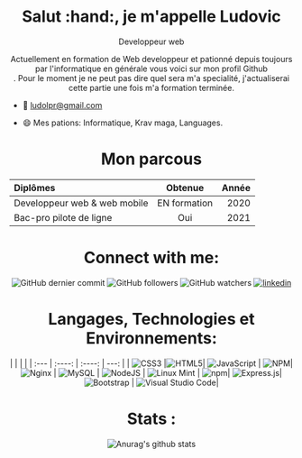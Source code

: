 <h1 align="center">Salut :hand:, je m'appelle Ludovic</h1>
<p align="center">Developpeur web</p>

<center>

Actuellement en formation de Web developpeur et pationné depuis toujours par l'informatique en générale vous voici sur mon profil Github<br>. Pour le moment je ne peut pas dire quel sera m'a specialité, j'actualiserai cette partie une fois m'a formation terminée.

</center>

- :email: ludolpr@gmail.com

- :smile: Mes pations: Informatique, Krav maga, Languages.


<h1 align="center">Mon parcous</h1>

<div align="center">

| Diplômes                    | Obtenue          |  Année  |
| :---                        | :----:           |    ---: |
| Developpeur web & web mobile| EN formation     | 2020    |
| Bac-pro pilote de ligne     | Oui              | 2021    |

</div>


<h1 align="center">Connect with me:</h1>

<div align="center">

![GitHub dernier commit](liens)
![GitHub followers](liens)
![GitHub watchers](liens)
 [![linkedin](https://img.shields.io/badge/linkedin-0A66C2?style=for-the-badge&logo=linkedin&logoColor=white&style=social)](https://www.linkedin.com/in/ludovic-leprout-7b1635244/)

</div>


<h1 align="center">Langages, Technologies et Environnements:</h1>
<div align="center">

| | | | 
| :---                        | :----:           | :----: |    ---: |
| ![CSS3](https://img.shields.io/badge/css3-%231572B6.svg?style=for-the-badge&logo=css3&logoColor=white) |![HTML5](https://img.shields.io/badge/html5-%23E34F26.svg?style=for-the-badge&logo=html5&logoColor=white)| ![JavaScript](https://img.shields.io/badge/javascript-%23323330.svg?style=for-the-badge&logo=javascript&logoColor=%23F7DF1E) |
![NPM](https://img.shields.io/badge/NPM-%23000000.svg?style=for-the-badge&logo=npm&logoColor=white)|
 ![Nginx](https://img.shields.io/badge/nginx-%23009639.svg?style=for-the-badge&logo=nginx&logoColor=white) |
 ![MySQL](https://img.shields.io/badge/mysql-%2300f.svg?style=for-the-badge&logo=mysql&logoColor=white) |
 ![NodeJS](https://img.shields.io/badge/node.js-6DA55F?style=for-the-badge&logo=node.js&logoColor=white) |
![Linux Mint](https://img.shields.io/badge/Linux%20Mint-87CF3E?style=for-the-badge&logo=Linux%20Mint&logoColor=white) |
  ![npm](https://img.shields.io/npm/v/git?color=orange&label=git&logo=git&style=for-the-badge)| 
  ![Express.js](https://img.shields.io/badge/express.js-%23404d59.svg?style=for-the-badge&logo=express&logoColor=%2361DAFB)|
  ![Bootstrap](https://img.shields.io/badge/bootstrap-%23563D7C.svg?style=for-the-badge&logo=bootstrap&logoColor=white) |
  ![Visual Studio Code](https://img.shields.io/badge/Visual%20Studio%20Code-0078d7.svg?style=for-the-badge&logo=visual-studio-code&logoColor=white)|

</div>








</div>

<h1 align="center">Stats :</h1>

<div align="center">
 
![Anurag's github stats](https://github-readme-stats.vercel.app/api?username=ludolpr&theme=chartreuse-dark&show_icons=true)
 
 </div>
